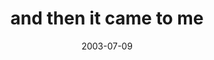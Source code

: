 ---
layout: base.njk
title : 'and then it came to me' 
view_title : 'and then it came to me' 
year : '2003' 
date : '2003-07-09' 
img_file : '/drawing/andthenitcametome.png' 
html_file : 'andthenitcametome' 
next_html : 'isthatreallyme.html' 
year_order : '102' 
permalink : "title/{{html_file}}.html"
---